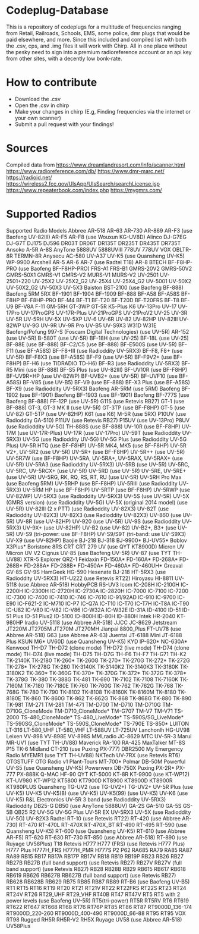 # Codeplug-Database
This is a repository of codeplugs for a multitude of frequencies ranging from Retail, Railroads, Schools, EMS, some police, dmr plugs that would be paid elsewhere, and more. Since this included and compiled list with both the .csv, cps, and .img files it will work with Chirp. All in one place without the pesky need to sign into a premium radioreference account or an api key from other sites, with a decently low bonk-rate. 

# How to contribute
- Download the .csv
- Open the .csv in chirp
- Make your changes in chirp (E.g, Finding frequencies via the internet or your own scanner)
- Submit a pull request with your findings!

# Sources
Compiled data from
https://www.dreamlandresort.com/info/scanner.html
https://www.radioreference.com/db/
https://www.dmr-marc.net/
https://radioid.net/
https://wireless2.fcc.gov/UlsApp/UlsSearch/searchLicense.jsp
https://www.repeaterbook.com/index.php
https://mygmrs.com/

# Supported Radios
Supported Radio Models
Abbree
AR-518
AR-63
AR-730
AR-869
AR-F3 (use Baofeng UV-82III)
AR-F5
AR-F8 (use Wouxun KG-UV8D)
Alinco
DJ-G7EG
DJ-G7T
DJ175
DJ596
DR03T
DR06T
DR135T
DR235T
DR435T
DR735T
Ansoko
A-5R
A-8S
AnyTone
5888UV
5888UVIII
778UV
778UV VOX
OBLTR-8R
TERMN-8R
Anysecu
AC-580
UV-A37
UV-K5 (use Quansheng UV-K5)
WP-9900
Arcshell
AR-5
AR-6
AR-7 (use Radtel T18)
AR-8
BTECH
BF-F8HP-PRO (use Baofeng BF-F8HP-PRO)
FRS-A1
FRS-B1
GMRS-20V2
GMRS-50V2
GMRS-50X1
GMRS-V1
GMRS-V2
MURS-V1
MURS-V2
UV-2501
UV-2501+220
UV-25X2
UV-25X2_G2
UV-25X4
UV-25X4_G2
UV-5001
UV-50X2
UV-50X2_G2
UV-50X3
UV-5X3
Baiston
BST-2100 (use Baofeng BF-888)
Baofeng
5RM
5RX
BF-1901
BF-1904
BF-1909
BF-888
BF-A58
BF-A58S
BF-F8HP
BF-F8HP-PRO
BF-M4
BF-T1
BF-T20
BF-T20D
BF-T20FRS
BF-T8
BF-U9
BF-V8A
F-11
GM-5RH
GT-3WP
GT-5R
K5-Plus
K6
UV-13Pro
UV-17
UV-17Pro
UV-17ProGPS
UV-17R-Plus
UV-21ProGPS
UV-21ProV2
UV-25
UV-3R
UV-5R
UV-5RH
UV-5X
UV-5XP
UV-6
UV-6R
UV-82
UV-82HP
UV-82III
UV-82WP
UV-9G
UV-9R
UV-9R Pro
UV-B5
UV-S9X3
W31D
W31E
Baofeng/Pofung
997-S (Foscam Digital Technologies) (use UV-5R)
AR-152 (use UV-5R)
B-580T (use UV-5R)
BF-18H (use UV-25)
BF-18L (use UV-25)
BF-88E (use BF-888)
BF-C2/C5 (use BF-888)
BF-E500S (use UV-5R)
BF-F11 (use BF-A58S)
BF-F8+III (use Radioddity UV-5RX3)
BF-F8, F8+ (use UV-5R)
BF-F8X3 (use BF-A58S)
BF-F9 (use UV-5R)
BF-F9V2+ (use BF-F8HP)
BF-H6 (use TIDRADIO TD-H6)
BF-R3 (use Radioddity UV-5RX3)
BF-R5 Mini (use BF-888)
BF-S5 Plus (use UV-82III)
BF-UV10R (use BF-F8HP)
BF-UV9R+HP (use UV-82WP)
BF-UVB2+ (use UV-5R)
BF-UVF10 (use BF-A58S)
BF-V85 (use UV-B5)
BF-V9 (use BF-888)
BF-X3 Plus (use BF-A58S)
BF-X9 (use Radioddity UV-5RX3)
Baofeng AR-5RM (use 5RM)
Baofeng BF-1902 (use BF-1901)
Baofeng BF-1903 (use BF-1901)
Baofeng BF-777S (use Baofeng BF-888)
FF-12P (use UV-5R)
G11S (use Retevis RB27)
GT-1 (use BF-888)
GT-3, GT-3 MK II (use UV-5R)
GT-3TP (use BF-F8HP)
GT-5 (use UV-82)
GT-5TP (use UV-82HP)
K61 (use K6)
M-5R (use 5RX)
P10UV (use Radioddity GA-510)
P11UV (use Retevis RB27)
P15UV (use UV-13Pro)
P8UV (use Radioddity UV-5G)
TH-888S (use BF-888)
UV-10R (use BF-F8HP)
UV-17M (use UV-17R-Plus)
UV-17R (use UV-17Pro)
UV-59T (use Radioddity UV-5RX3)
UV-5G (use Radioddity UV-5G)
UV-5G Plus (use Radioddity UV-5G Plus)
UV-5R HTQ (use BF-F8HP)
UV-5R MK4, MK5 (use BF-F8HP)
UV-5R V2+, UV-5R2 (use UV-5R)
UV-5R+ (use BF-F8HP)
UV-5R++ (use UV-5R)
UV-5R7W (use BF-F8HP)
UV-5RA, UV-5RA+, UV-5RAX, UV-5RAX+ (use UV-5R)
UV-5RA3 (use Radioddity UV-5RX3)
UV-5RB (use UV-5R)
UV-5RC, UV-5RC, UV-5RCX+ (use UV-5R)
UV-5RD (use UV-5R)
UV-5RE, UV-5RE+ (use UV-5R)
UV-5RG, RK, RQ, RS, RT, RU (use UV-5R)
UV-5RH Pro Max (use Baofeng 5RM)
UV-5RHP (use BF-F8HP)
UV-5RIII (use Radioddity UV-5RX3)
UV-5RM HP (use BF-F8HP)
UV-5RTP (use BF-F8HP)
UV-5RWP (use UV-82WP)
UV-5RX3 (use Radioddity UV-5RX3)
UV-5S (use UV-5R)
UV-5X (GMRS version) (use Radioddity UV-5G)
UV-5X (original 2014 model) (use UV-5R)
UV-82III (2 x PTT) (use Radioddity UV-82X3)
UV-82T (use Radioddity UV-82X3)
UV-82X3 (use Radioddity UV-82X3)
UV-860 (use UV-5R)
UV-8R (use UV-82HP)
UV-920 (use UV-5R)
UV-9S (use Radioddity UV-5RX3)
UV-9X+ (use UV-82HP)
UV-B2 (use UV-82)
UV-B2+, B3+ (use UV-5R)
UV-S9 (tri-power: use BF-F8HP)
UV-S9/S9T (tri-band: use UV-S9X3)
UV-X9 (use UV-82HP)
Baojie
BJ-218
BJ-318
BJ-9900*
BJ-UV55*
Boblov
X3Plus*
Boristone
8RS
CRT
CRT 279 UV (use QYT KT8900D)
Micron UV
Micron UV V2
Cignus
UV-85 (use Baofeng UV-5R)
UV-87 (use TYT TH-UV88)
XTR-5
Explorer
QRZ-1
Feidaxin
FD-150A*
FD-160A*
FD-268A*
FD-268B*
FD-288A*
FD-288B*
FD-450A*
FD-460A*
FD-460UH*
Greaval
GV-8S
GV-9S
HamGeek
HG-590
Hesenate
BJ-218
HT-5RX3 (use Radioddity UV-5RX3)
HT-U222 (use Retevis RT22)
Hiroyasu
HI-8811
UV-5118 (use Abbree AR-518)
HobbyPCB
RS-UV3
Icom
IC-208H
IC-2100H
IC-2200H
IC-2300H
IC-2720H
IC-2730A
IC-2820H
IC-7000
IC-7100
IC-7200
IC-7300
IC-7400
IC-7410
IC-746
IC-7610
IC-91/92AD
IC-910
IC-9700
IC-E90
IC-F621-2
IC-M710
IC-P7
IC-Q7A
IC-T10
IC-T70
IC-T7H
IC-T8A
IC-T90
IC-U82
IC-V80
IC-V82
IC-V86
IC-W32A
IC-W32E
ID-31A
ID-4100
ID-51
ID-51 Plus
ID-51 Plus2
ID-5100
ID-800H
ID-80H
ID-880H
Intek
HR-2040
KT-980HP
Iradio
UV-5118 (use Abbree AR-518)
JJCC
JC-8629
Jetstream
JT220M
JT2705M
JT270M
JT270MH
Jianpai
8800_Plus
FT-UV78 (use Abbree AR-518)
G63 (use Abbree AR-63)
Juentai
JT-6188 Mini
JT-6188 Plus
KSUN
M6*
UV60D (use Quansheng UV-K5)
KYD
IP-620*
NC-630A*
Kenwood
TH-D7
TH-D72 (clone mode)
TH-D72 (live mode)
TH-D74 (clone mode)
TH-D74 (live mode)
TH-D75
TH-D7G
TH-F6
TH-F7
TH-G71
TH-K2
TK-2140K
TK-2180
TK-260*
TK-260G
TK-270*
TK-270G
TK-272*
TK-272G
TK-278*
TK-278G
TK-280
TK-3140K
TK-3140K2
TK-3140K3
TK-3180K
TK-3180K2
TK-360*
TK-360G
TK-370*
TK-370G
TK-372*
TK-372G
TK-378*
TK-378G
TK-380
TK-388G
TK-481
TK-690
TK-7102
TK-7108
TK-7160K
TK-7160M
TK-7180
TK-7180E
TK-760
TK-760G
TK-762
TK-762G
TK-768
TK-768G
TK-780
TK-790
TK-8102
TK-8108
TK-8160K
TK-8160M
TK-8180
TK-8180E
TK-860
TK-860G
TK-862
TK-862G
TK-868
TK-868G
TK-880
TK-890
TK-981
TM-271
TM-281
TM-471
TM-D700
TM-D710
TM-D710G
TM-D710G_CloneMode
TM-D710_CloneMode*
TM-G707
TM-V7
TM-V71
TS-2000
TS-480_CloneMode*
TS-480_LiveMode*
TS-590S/SG_LiveMode*
TS-590SG_CloneMode*
TS-590S_CloneMode*
TS-790E
TS-850*
LUITON
LT-316
LT-580_UHF
LT-580_VHF
LT-588UV
LT-725UV
Lanchonlh
HG-UV98
Leixen
VV-898
VV-898E
VV-898S
MMLradio
JC-8629
MTC
UV-5R-3
Marui
MR-UV1 (use TYT TH-UV88)
Maverick
RA-100
RA-425
MaxTalker
MT-8S
P15
TK-6
Midland
CT-210 (use Puxing PX-777)
DBR2500
My Emergency Radio
MYEMR1 (use TYT TH-UV88)
NKTech
UV-7RX (use Retevis RT6)
OTGSTUFF
OTG Radio v1
Plant-Tours
MT-700*
Polmar
DB-50M
Powerful
UV-S5 (use Quansheng UV-K5)
Powerwerx
DB-750X
Puxing
PX-2R*
PX-777
PX-888K
Q-MAC
HF-90
QYT
KT-5000
KT-8R
KT-9900 (use KT-WP12)
KT-UV980
KT-WP12
KT5800
KT7900D
KT8900
KT8900D
KT8900R
KT980PLUS
Quansheng
TG-UV2 (use TG-UV2+)
TG-UV2+
UV-5R Plus (use UV-K5)
UV-K5
UV-K5(8) (use UV-K5)
UV-K5(99) (use UV-K5)
UV-K6 (use UV-K5)
R&L Electronics
UV-5R 3 band (use Radioddity UV-5RX3)
Radioddity
DB25-G
DB50 (use AnyTone 5888UV)
GA-2S
GA-510
GA-5S
GS-5B
QB25
R2
UV-5G
UV-5G Plus
UV-5R EX
UV-5RX3
UV-5X (use Radioddity UV-5G)
UV-82X3
Radtel
RT-10 (use Retevis RT22)
RT-420 (use Abbree AR-730)
RT-470
RT-470L
RT-470X
RT-470X_BT
RT-490
RT-495
RT-590 (use Quansheng UV-K5)
RT-600 (use Quansheng UV-K5)
RT-610 (use Abbree AR-F5)
RT-620
RT-630
RT-730
RT-850 (use Abbree AR-518)
RT-890 (use Ruyage UV58Plus)
T18
Retevis
H777
H777 (FRS) (use Retevis H777 Plus)
H777 Plus
H777H_FRS
H777H_PMR
H777S
P2
P62
RA685
RA79
RA85
RA87
RA89
RB15
RB17
RB17A
RB17P
RB17V
RB18
RB19
RB19P
RB23
RB26
RB27
RB27B
RB27B (full band support) (use Retevis RB27)
RB27V
RB27V (full band support) (use Retevis RB27)
RB28
RB28B
RB29
RB615
RB617
RB618
RB619
RB626
RB627B
RB627B (full band support) (use Retevis RB27)
RB628
RB628B
RB629
RB75
RB85
RB87
RB89
RT-B6 (use Baofeng UV-B5)
RT1
RT15
RT16
RT19
RT20
RT21
RT21V
RT22
RT22FRS
RT22S
RT23
RT24
RT24V
RT26
RT29_UHF
RT29_VHF
RT40B
RT47
RT47V
RT5
RT5 with 2 power levels (use Baofeng UV-5R)
RT5(tri-power)
RT5R
RT5RV
RT6
RT619
RT622
RT647
RT668
RT68
RT76
RT76P
RT85
RT86
RT87
RT9000D_136-174
RT9000D_220-260
RT9000D_400-490
RT9000D_66-88
RT95
RT95 VOX
RT98
Rugged
RH5R
RH5R-V2
RH5X
Ruyage
UV58 (use Abbree AR-518)
UV58Plus
